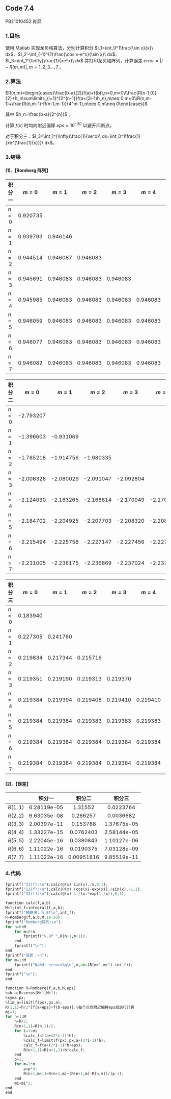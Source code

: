 ## **Code 7.4**

PB21010452 肖羿

### **1.目标**

使用 Matlab 实现龙贝格算法，分别计算积分 $I_1=\int_0^1\frac{\sin x}{x}\ dx$、$I_2=\int_{-1}^{1}\frac{\cos x-e^x}{\sin x}\ dx$、$I_3=\int_1^{\infty}\frac{1}{xe^x}\ dx$ 并打印龙贝格阵列，计算误差 $error=|I-R(m,m)|,m=1,2,3...,7$ 。

### **2.算法**

$R(n,m)=\begin{cases}\frac{b-a}{2}(f(a)+f(b)),n=0,m=0\\\frac{R(n-1,0)}{2}+h_n\sum\limits_{i=1}^{2^{n-1}}f(a+(2i-1)h_n),n\neq 0,m=0\\R(n,m-1)+\frac{R(n,m-1)-R(n-1,m-1)}{4^m-1},n\neq 0,m\neq 0\end{cases}$

其中 $h_n=\frac{b-a}{2^{n}}$ 。

计算 $f(x)$ 时均向附近偏移 $eps=10^{-20}$ 以避开间断点。

对于积分三：$I_3=\int_1^{\infty}\frac{1}{xe^x}\ dx=\int_0^1\frac{1}{xe^{\frac{1}{x}}}\ dx$。

### **3.结果**

#### **(1).【Romberg 阵列】**

|积分一|$m=0$|$m=1$|$m=2$|$m=3$|$m=4$|$m=5$|$m=6$|$m=7$|
| :--: | :--: | :--: | :--: | :--: | :--: | :--: | :--: | :--: |
| $n=0$ | 0.920735  ||||||||
| $n=1$ | 0.939793  | 0.946146  |||||||
| $n=2$ | 0.944514  | 0.946087  | 0.946083  ||||||
| $n=3$ | 0.945691  | 0.946083  | 0.946083  | 0.946083  |||||
| $n=4$ | 0.945985  | 0.946083  | 0.946083  | 0.946083  | 0.946083  ||||
| $n=5$ | 0.946059  | 0.946083  | 0.946083  | 0.946083  | 0.946083  | 0.946083  |||
| $n=6$ | 0.946077  | 0.946083  | 0.946083  | 0.946083  | 0.946083  | 0.946083  | 0.946083  ||
| $n=7$ | 0.946082  | 0.946083  | 0.946083  | 0.946083  | 0.946083  | 0.946083  | 0.946083  | 0.946083  |

|积分二|$m=0$|$m=1$|$m=2$|$m=3$|$m=4$|$m=5$|$m=6$|$m=7$|
| :--: | :--: | :--: | :--: | :--: | :--: | :--: | :--: | :--: |
| $n=0$ | -2.793207  ||||||||
| $n=1$ | -1.396603  | -0.931069  |||||||
| $n=2$ | -1.785218  | -1.914756  | -1.980335  ||||||
| $n=3$ | -2.006326  | -2.080029  | -2.091047  | -2.092804  |||||
| $n=4$ | -2.124030  | -2.163265  | -2.168814  | -2.170049  | -2.170351  ||||
| $n=5$ | -2.184702  | -2.204925  | -2.207703  | -2.208320  | -2.208470  | -2.208507  |||
| $n=6$ | -2.215494  | -2.225758  | -2.227147  | -2.227456  | -2.227531  | -2.227550  | -2.227554  ||
| $n=7$ | -2.231005  | -2.236175  | -2.236869  | -2.237024  | -2.237061  | -2.237071  | -2.237073  | -2.237074  |

|积分三|$m=0$|$m=1$|$m=2$|$m=3$|$m=4$|$m=5$|$m=6$|$m=7$|
| :--: | :--: | :--: | :--: | :--: | :--: | :--: | :--: | :--: |
| $n=0$ | 0.183940  ||||||||
| $n=1$ | 0.227305  | 0.241760  |||||||
| $n=2$ | 0.219834  | 0.217344  | 0.215716  ||||||
| $n=3$ | 0.219351  | 0.219190  | 0.219313  | 0.219370  |||||
| $n=4$ | 0.219384  | 0.219394  | 0.219408  | 0.219410  | 0.219410 ||||
| $n=5$ | 0.219384  | 0.219384  | 0.219383  | 0.219383  | 0.219383  | 0.219383  |||
| $n=6$ | 0.219384  | 0.219384  | 0.219384  | 0.219384  | 0.219384  | 0.219384  | 0.219384  ||
| $n=7$ | 0.219384  | 0.219384  | 0.219384  | 0.219384  | 0.219384  | 0.219384  | 0.219384  | 0.219384  |

#### **(2).【误差】**

|      |   积分一    |   积分二   |   积分三    |
| :------: | :---------: | :--------: | :---------: |
| $R(1,1)$ | 6.28119e-05 |  1.31552   |  0.0223764  |
| $R(2,2)$ | 6.63035e-08 |  0.266257  |  0.0036682  |
| $R(3,3)$ | 2.00397e-11 |  0.153788  | 1.37675e-05 |
| $R(4,4)$ | 1.33227e-15 | 0.0762403  | 2.58144e-05 |
| $R(5,5)$ | 2.22045e-16 | 0.0380843  | 1.10127e-06 |
| $R(6,6)$ | 1.11022e-16 | 0.0190375  | 7.03128e-09 |
| $R(7,7)$ | 1.11022e-16 | 0.00951816 | 9.85519e-11 |

### **4.代码**

```python
fprintf("I1(f):\n");calc(@(x) sin(x)./x,0,1);
fprintf("I2(f):\n");calc(@(x) (cos(x)-exp(x))./sin(x),-1,1);
fprintf("I3(f):\n");calc(@(x) 1./(x.*exp(1./x)),0,1);

function calc(f,a,b)
M=7;int_f=integral(f,a,b);
fprintf("精确值: %.8f\n",int_f);
R=Romberg(f,a,b,M,1e-20);
fprintf("Romberg阵列:\n");
for n=0:M
    for m=0:n
        fprintf("%.8f ",R(n+1,m+1));
    end
    fprintf("\n");
end
fprintf("误差：\n");
for m=1:M
    fprintf("N=%d: error=%g\n",m,abs(R(m+1,m+1)-int_f));
end
fprintf("\n");
end

function R=Romberg(f,a,b,M,eps)
h=b-a;R=zeros(M+1,M+1);
%syms px;
%lim_a=limit(f(px),px,a);
R(1,1)=h/2*[f(a+eps)+f(b-eps)];%每个点向附近偏移eps后进行计算
mi=1;
for n=1:M
    h=h/2;
    R(n+1,1)=R(n,1)/2;
    for i=1:mi
        %calc_f=f(a+(2*i-1)*h);
        %calc_f=limit(f(px),px,a+(2*i-1)*h);
        calc_f=f(a+(2*i-1)*h+eps);
        R(n+1,1)=R(n+1,1)+h*calc_f;
    end
    p=1;
    for m=1:n
        p=p*4;
        R(n+1,m+1)=R(n+1,m)+(R(n+1,m)-R(n,m))/(p-1); 
    end
    mi=mi*2;
end
end

```